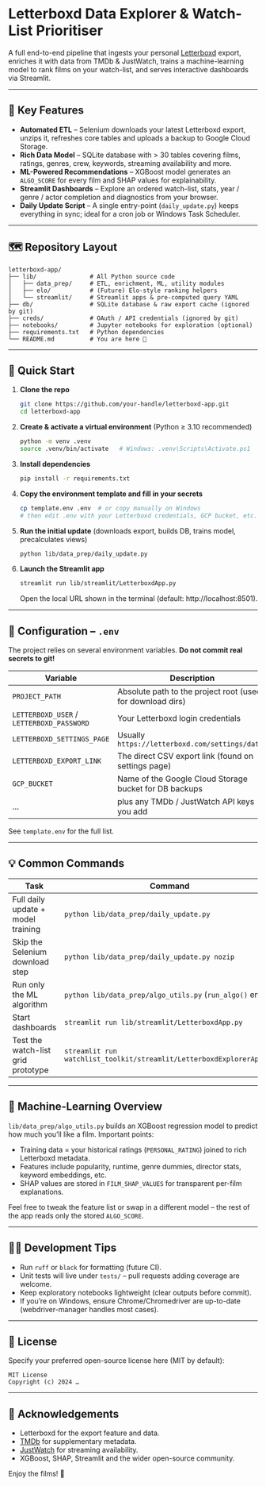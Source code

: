 # Letterboxd Data Explorer & Watch-List Prioritiser

A full end-to-end pipeline that ingests your personal [Letterboxd](https://letterboxd.com/) export, enriches it with data from TMDb & JustWatch, trains a machine-learning model to rank films on your watch-list, and serves interactive dashboards via Streamlit.

---

## 🎯 Key Features

* **Automated ETL** – Selenium downloads your latest Letterboxd export, unzips it, refreshes core tables and uploads a backup to Google Cloud Storage.
* **Rich Data Model** – SQLite database with > 30 tables covering films, ratings, genres, crew, keywords, streaming availability and more.
* **ML-Powered Recommendations** – XGBoost model generates an `ALGO_SCORE` for every film and SHAP values for explainability.
* **Streamlit Dashboards** – Explore an ordered watch-list, stats, year / genre / actor completion and diagnostics from your browser.
* **Daily Update Script** – A single entry-point (`daily_update.py`) keeps everything in sync; ideal for a cron job or Windows Task Scheduler.

---

## 🗺️ Repository Layout

```
letterboxd-app/
├── lib/               # All Python source code
│   ├── data_prep/     # ETL, enrichment, ML, utility modules
│   ├── elo/           # (Future) Elo-style ranking helpers
│   └── streamlit/     # Streamlit apps & pre-computed query YAML
├── db/                # SQLite database & raw export cache (ignored by git)
├── creds/             # OAuth / API credentials (ignored by git)
├── notebooks/         # Jupyter notebooks for exploration (optional)
├── requirements.txt   # Python dependencies
└── README.md          # You are here 🌟
```

---

## 🚀 Quick Start

1. **Clone the repo**
   ```bash
   git clone https://github.com/your-handle/letterboxd-app.git
   cd letterboxd-app
   ```

2. **Create & activate a virtual environment** (Python ≥ 3.10 recommended)
   ```bash
   python -m venv .venv
   source .venv/bin/activate   # Windows: .venv\Scripts\Activate.ps1
   ```

3. **Install dependencies**
   ```bash
   pip install -r requirements.txt
   ```

4. **Copy the environment template and fill in your secrets**
   ```bash
   cp template.env .env  # or copy manually on Windows
   # then edit .env with your Letterboxd credentials, GCP bucket, etc.
   ```

5. **Run the initial update** (downloads export, builds DB, trains model, precalculates views)
   ```bash
   python lib/data_prep/daily_update.py
   ```

6. **Launch the Streamlit app**
   ```bash
   streamlit run lib/streamlit/LetterboxdApp.py
   ```
   Open the local URL shown in the terminal (default: http://localhost:8501).

---

## 🔧 Configuration – `.env`

The project relies on several environment variables. **Do not commit real secrets to git!**

| Variable | Description |
|----------|-------------|
| `PROJECT_PATH` | Absolute path to the project root (used for download dirs) |
| `LETTERBOXD_USER` / `LETTERBOXD_PASSWORD` | Your Letterboxd login credentials |
| `LETTERBOXD_SETTINGS_PAGE` | Usually `https://letterboxd.com/settings/data/` |
| `LETTERBOXD_EXPORT_LINK` | The direct CSV export link (found on settings page) |
| `GCP_BUCKET` | Name of the Google Cloud Storage bucket for DB backups |
| … | plus any TMDb / JustWatch API keys you add |

See `template.env` for the full list.

---

## 💡 Common Commands

| Task | Command |
|------|---------|
| Full daily update + model training | `python lib/data_prep/daily_update.py` |
| Skip the Selenium download step | `python lib/data_prep/daily_update.py nozip` |
| Run only the ML algorithm | `python lib/data_prep/algo_utils.py` (`run_algo()` entry) |
| Start dashboards | `streamlit run lib/streamlit/LetterboxdApp.py` |
| Test the watch-list grid prototype | `streamlit run watchlist_toolkit/streamlit/LetterboxdExplorerApp.py` |

---

## 🧠 Machine-Learning Overview

`lib/data_prep/algo_utils.py` builds an XGBoost regression model to predict how much you’ll like a film. Important points:

* Training data = your historical ratings (`PERSONAL_RATING`) joined to rich Letterboxd metadata.
* Features include popularity, runtime, genre dummies, director stats, keyword embeddings, etc.
* SHAP values are stored in `FILM_SHAP_VALUES` for transparent per-film explanations.

Feel free to tweak the feature list or swap in a different model – the rest of the app reads only the stored `ALGO_SCORE`.

---

## 🧑‍💻 Development Tips

* Run `ruff` or `black` for formatting (future CI).  
* Unit tests will live under `tests/` – pull requests adding coverage are welcome.
* Keep exploratory notebooks lightweight (clear outputs before commit).
* If you’re on Windows, ensure Chrome/Chromedriver are up-to-date (webdriver-manager handles most cases).

---

## 📜 License

Specify your preferred open-source license here (MIT by default):

```
MIT License
Copyright (c) 2024 …
```

---

## 🙏 Acknowledgements

* Letterboxd for the export feature and data.  
* [TMDb](https://www.themoviedb.org/) for supplementary metadata.  
* [JustWatch](https://www.justwatch.com/) for streaming availability.  
* XGBoost, SHAP, Streamlit and the wider open-source community.

Enjoy the films! 🍿